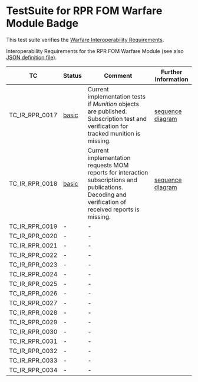# TestSuite for RPR FOM Warfare Module Badge

This test suite verifies the [Warfare Interoperability Requirements](rpr-warfare.md). 

Interoperability Requirements for the RPR FOM Warfare Module (see also [JSON definition file](badges/RPR-WARFARE-2.0.json)). 


| TC | Status | Comment | Further Information|
| -- | ------ | ------- | ------------------ |
| TC_IR_RPR_0017 | [basic](/RPR_Warfare/src/main/java/org/nato/ivct/rpr/warfare/TC_IR_RPR2_0017.java)  | Current implementation tests if _Munition_ objects are published. Subscription test and verification for tracked munition is missing. | [sequence diagram](images/tc-ir-rpr2-0017.drawio.png)
| TC_IR_RPR_0018 | [basic](/RPR_Warfare/src/main/java/org/nato/ivct/rpr/warfare/TC_IR_RPR2_0018.java) |Current implementation requests MOM reports for interaction subscriptions and publications. Decoding and verification of received reports is missing. | [sequence diagram](images/tc-ir-rpr2-0018.drawio.png) |
| TC_IR_RPR_0019 | -  | - |
| TC_IR_RPR_0020 |  -  | - |
| TC_IR_RPR_0021 |  -  | - |
| TC_IR_RPR_0022 |  -  | - |
| TC_IR_RPR_0023 |  -  | - |
| TC_IR_RPR_0024 |  -  | - |
| TC_IR_RPR_0025 |  -  | - |
| TC_IR_RPR_0026 |  -  | - |
| TC_IR_RPR_0027 |  -  | - |
| TC_IR_RPR_0028 |  -  | - |
| TC_IR_RPR_0029 |  -  | - |
| TC_IR_RPR_0030 |  -  | - |
| TC_IR_RPR_0031 |  -  | - |
| TC_IR_RPR_0032 |  -  | - |
| TC_IR_RPR_0033 |  -  | - |
| TC_IR_RPR_0034 |  -  | - |
